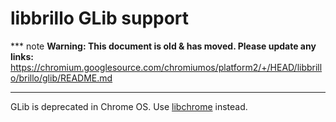# libbrillo GLib support

*** note
**Warning: This document is old & has moved.  Please update any links:**<br>
https://chromium.googlesource.com/chromiumos/platform2/+/HEAD/libbrillo/brillo/glib/README.md
***

GLib is deprecated in Chrome OS. Use [libchrome] instead.

[libchrome]: ../../../libchrome
